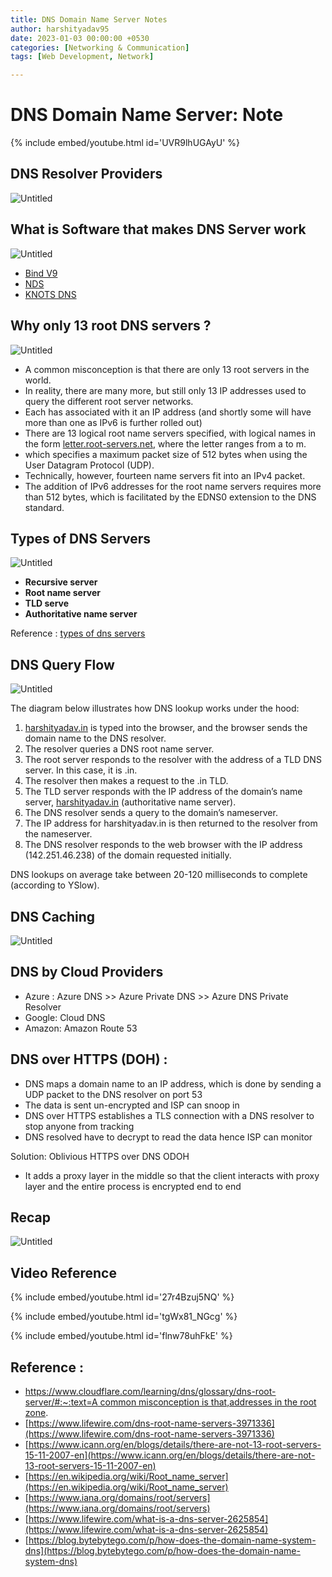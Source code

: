 ```yaml
---
title: DNS Domain Name Server Notes
author: harshityadav95
date: 2023-01-03 00:00:00 +0530
categories: [Networking & Communication]
tags: [Web Development, Network]

---
```


# DNS Domain Name Server: Note

{% include embed/youtube.html id='UVR9lhUGAyU' %}

## DNS Resolver Providers

![Untitled](https://raw.githubusercontent.com/harshityadav95/staticfiles/main/DNS%20Domain%20Name%20Server%20Note/Untitled%201.png)

## What is Software that makes DNS Server work

![Untitled](https://raw.githubusercontent.com/harshityadav95/staticfiles/main/DNS%20Domain%20Name%20Server%20Note/Untitled%202.png)

- [Bind V9](https://www.isc.org/bind/)
- [NDS](https://www.nlnetlabs.nl/projects/nsd/about/)
- [KNOTS DNS](https://www.knot-dns.cz/)

## Why only 13 root DNS servers ?

![Untitled](https://raw.githubusercontent.com/harshityadav95/staticfiles/main/DNS%20Domain%20Name%20Server%20Note/Untitled%203.png)

- A common misconception is that there are only 13 root servers in the world.
- In reality, there are many more, but still only 13 IP addresses used to query the different root server networks.
- Each has associated with it an IP address (and shortly some will have more than one as IPv6 is further rolled out)
- There are 13 logical root name servers specified, with logical names in the form [letter.root-servers.net](http://letter.root-servers.net/), where the letter ranges from a to m.
- which specifies a maximum packet size of 512 bytes when using the User Datagram Protocol (UDP).
- Technically, however, fourteen name servers fit into an IPv4 packet.
- The addition of IPv6 addresses for the root name servers requires more than 512 bytes, which is facilitated by the EDNS0 extension to the DNS standard.

## Types of DNS Servers

![Untitled](https://raw.githubusercontent.com/harshityadav95/staticfiles/main/DNS%20Domain%20Name%20Server%20Note/Untitled%204.png)

- **Recursive server**
- **Root name server**
- **TLD serve**
- **Authoritative name server**

Reference : [types of dns servers](https://www.notion.so/The-Benefits-of-the-3-Tier-Architecture-e-g-REST-API-8bc6a4efdbd44c6e89b3dccde1c49157)

## DNS Query Flow

![Untitled](https://raw.githubusercontent.com/harshityadav95/staticfiles/main/DNS%20Domain%20Name%20Server%20Note/Untitled%205.png)

The diagram below illustrates how DNS lookup works under the hood:

1. [harshityadav.in](http://harshityadav.in/) is typed into the browser, and the browser sends the domain name to the DNS resolver.
2. The resolver queries a DNS root name server.
3. The root server responds to the resolver with the address of a TLD DNS server. In this case, it is .in.
4. The resolver then makes a request to the .in TLD.
5. The TLD server responds with the IP address of the domain’s name server, [harshityadav.in](http://harshityadav.in/) (authoritative name server).
6. The DNS resolver sends a query to the domain’s nameserver.
7. The IP address for harshityadav.in is then returned to the resolver from the nameserver.
8. The DNS resolver responds to the web browser with the IP address (142.251.46.238) of the domain requested initially.

DNS lookups on average take between 20-120 milliseconds to complete (according to YSlow).

## DNS Caching

![Untitled](https://raw.githubusercontent.com/harshityadav95/staticfiles/main/DNS%20Domain%20Name%20Server%20Note/Untitled%206.png)

## DNS by Cloud Providers

- Azure : Azure DNS >> Azure Private DNS >> Azure DNS Private Resolver
- Google: Cloud DNS
- Amazon:  Amazon Route 53

## DNS over HTTPS (DOH) :

- DNS maps a domain name to an IP address, which is done by sending a UDP packet to the DNS resolver on port 53
- The data is sent un-encrypted and ISP can snoop in
- DNS over HTTPS establishes a TLS connection with a DNS resolver to stop anyone from tracking
- DNS resolved have to decrypt to read the data hence ISP can monitor

Solution: Oblivious HTTPS over DNS  ODOH

- It adds a proxy layer in the middle so that the client interacts with proxy layer and the entire process is encrypted end to end

## Recap 

![Untitled](https://raw.githubusercontent.com/harshityadav95/staticfiles/main/DNS%20Domain%20Name%20Server%20Note/Untitled.png)

## Video Reference

{% include embed/youtube.html id='27r4Bzuj5NQ' %}

{% include embed/youtube.html id='tgWx81_NGcg' %}

{% include embed/youtube.html id='flnw78uhFkE' %}


## Reference :

- [https://www.cloudflare.com/learning/dns/glossary/dns-root-server/#:~:text=A common misconception is that,addresses in the root zone](https://www.cloudflare.com/learning/dns/glossary/dns-root-server/#:~:text=A%20common%20misconception%20is%20that,addresses%20in%20the%20root%20zone).
- [https://www.lifewire.com/dns-root-name-servers-3971336](https://www.lifewire.com/dns-root-name-servers-3971336)
- [https://www.icann.org/en/blogs/details/there-are-not-13-root-servers-15-11-2007-en](https://www.icann.org/en/blogs/details/there-are-not-13-root-servers-15-11-2007-en)
- [https://en.wikipedia.org/wiki/Root_name_server](https://en.wikipedia.org/wiki/Root_name_server)
- [https://www.iana.org/domains/root/servers](https://www.iana.org/domains/root/servers)
- [https://www.lifewire.com/what-is-a-dns-server-2625854](https://www.lifewire.com/what-is-a-dns-server-2625854)
- [https://blog.bytebytego.com/p/how-does-the-domain-name-system-dns](https://blog.bytebytego.com/p/how-does-the-domain-name-system-dns)
